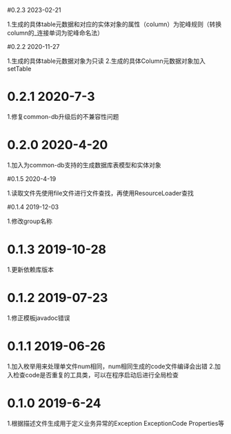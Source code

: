 #0.2.3 2023-02-21

1.生成的具体table元数据和对应的实体对象的属性（column）为驼峰规则（转换column的_连接单词为驼峰命名法）
    
#0.2.2 2020-11-27

1.生成的具体table元数据对象为只读
2.生成的具体Column元数据对象加入setTable
    
# 0.2.1 2020-7-3

1.修复common-db升级后的不兼容性问题

# 0.2.0 2020-4-20

1.加入为common-db支持的生成数据库表模型和实体对象
    
#0.1.5 2020-4-19

1.读取文件先使用file文件进行文件查找，再使用ResourceLoader查找
    
#0.1.4 2019-12-03

1.修改group名称

# 0.1.3 2019-10-28

1.更新依赖库版本

# 0.1.2 2019-07-23

1.修正模板javadoc错误
        
# 0.1.1 2019-06-26

1.加入枚举用来处理单文件num相同，num相同生成的code文件编译会出错
2.加入检查code是否重复的工具类，可以在程序启动后进行全局检查
	
# 0.1.0 2019-6-24

1.根据描述文件生成用于定义业务异常的Exception ExceptionCode Properties等

	